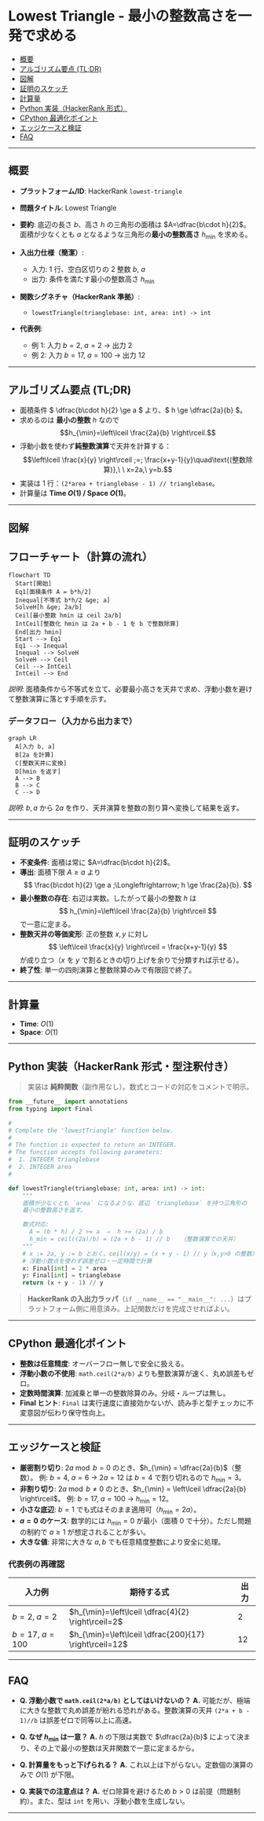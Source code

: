 # Lowest Triangle - 最小の整数高さを一発で求める

- [概要](#overview)
- [アルゴリズム要点 (TL;DR)](#tldr)
- [図解](#figures)
- [証明のスケッチ](#proof)
- [計算量](#complexity)
- [Python 実装（HackerRank 形式）](#impl)
- [CPython 最適化ポイント](#cpython)
- [エッジケースと検証](#edgecases)
- [FAQ](#faq)

---

<h2 id="overview">概要</h2>

- **プラットフォーム/ID**: HackerRank `lowest-triangle`
- **問題タイトル**: Lowest Triangle
- **要約**:
  底辺の長さ $b$、高さ $h$ の三角形の面積は $A=\dfrac{b\cdot h}{2}$。
  面積が少なくとも $a$ となるような三角形の**最小の整数高さ** $h_{\min}$ を求める。
- **入出力仕様（簡潔）**:
    - 入力: 1 行、空白区切りの 2 整数 $b,\ a$
    - 出力: 条件を満たす最小の整数高さ $h_{\min}$

- **関数シグネチャ（HackerRank 準拠）**:
    - `lowestTriangle(trianglebase: int, area: int) -> int`

- **代表例**:
    - 例 1: 入力 $b=2,\ a=2$ → 出力 $2$
    - 例 2: 入力 $b=17,\ a=100$ → 出力 $12$

---

<h2 id="tldr">アルゴリズム要点 (TL;DR)</h2>

- 面積条件 $ \dfrac{b\cdot h}{2} \ge a $ より、$ h \ge \dfrac{2a}{b} $。
- 求めるのは **最小の整数** $h$ なので
  $$h_{\min}=\left\lceil \frac{2a}{b} \right\rceil.$$
- 浮動小数を使わず**純整数演算**で天井を計算する：
  $$\left\lceil \frac{x}{y} \right\rceil ;=; \frac{x+y-1}{y}\quad\text{(整数除算)},\ \ x=2a,\ y=b.$$
- 実装は 1 行：`(2*area + trianglebase - 1) // trianglebase`。
- 計算量は **Time $O(1)$ / Space $O(1)$**。

---

<h2 id="figures">図解</h2>

## **フローチャート（計算の流れ）**

```mermaid
flowchart TD
  Start[開始]
  Eq1[面積条件 A = b*h/2]
  Inequal[不等式 b*h/2 &ge; a]
  SolveH[h &ge; 2a/b]
  Ceil[最小整数 hmin は ceil 2a/b]
  IntCeil[整数化 hmin は 2a + b - 1 を b で整数除算]
  End[出力 hmin]
  Start --> Eq1
  Eq1 --> Inequal
  Inequal --> SolveH
  SolveH --> Ceil
  Ceil --> IntCeil
  IntCeil --> End
```

_説明_: 面積条件から不等式を立て、必要最小高さを天井で求め、浮動小数を避けて整数演算に落とす手順を示す。

### **データフロー（入力から出力まで）**

```mermaid
graph LR
  A[入力 b, a]
  B[2a を計算]
  C[整数天井に変換]
  D[hmin を返す]
  A --> B
  B --> C
  C --> D
```

_説明_: $b,a$ から $2a$ を作り、天井演算を整数の割り算へ変換して結果を返す。

---

<h2 id="proof">証明のスケッチ</h2>

- **不変条件**: 面積は常に $A=\dfrac{b\cdot h}{2}$。
- **導出**: 面積下限 $A\ge a$ より
    $$
    \frac{b\cdot h}{2} \ge a ;\Longleftrightarrow; h \ge \frac{2a}{b}.
    $$
- **最小整数の存在**: 右辺は実数。したがって最小の整数 $h$ は
    $$
    h_{\min}=\left\lceil \frac{2a}{b} \right\rceil
    $$
    で一意に定まる。
- **整数天井の等価変形**: 正の整数 $x,y$ に対し
    $$
    \left\lceil \frac{x}{y} \right\rceil = \frac{x+y-1}{y}
    $$
    が成り立つ（$x$ を $y$ で割るときの切り上げを余りで分類すれば示せる）。
- **終了性**: 単一の四則演算と整数除算のみで有限回で終了。

---

<h2 id="complexity">計算量</h2>

- **Time**: $O(1)$
- **Space**: $O(1)$

---

<h2 id="impl">Python 実装（HackerRank 形式・型注釈付き）</h2>

> 実装は **純粋関数**（副作用なし）。数式とコードの対応をコメントで明示。

```python
from __future__ import annotations
from typing import Final

#
# Complete the 'lowestTriangle' function below.
#
# The function is expected to return an INTEGER.
# The function accepts following parameters:
#  1. INTEGER trianglebase
#  2. INTEGER area
#

def lowestTriangle(trianglebase: int, area: int) -> int:
    """
    面積が少なくとも `area` になるような、底辺 `trianglebase` を持つ三角形の
    最小の整数高さを返す。

    数式対応:
      A = (b * h) / 2 >= a  ⇒  h >= (2a) / b
      h_min = ceil((2a)/b) = (2a + b - 1) // b   （整数演算での天井）
    """
    # x := 2a, y := b とおく。ceil(x/y) = (x + y - 1) // y（x,y>0 の整数）
    # 浮動小数点を使わず誤差ゼロ・一定時間で計算
    x: Final[int] = 2 * area
    y: Final[int] = trianglebase
    return (x + y - 1) // y
```

> **HackerRank の入出力ラッパ**（`if __name__ == "__main__": ...`）はプラットフォーム側に用意済み。上記関数だけを完成させればよい。

---

<h2 id="cpython">CPython 最適化ポイント</h2>

- **整数は任意精度**: オーバーフロー無しで安全に扱える。
- **浮動小数の不使用**: `math.ceil(2*a/b)` よりも整数演算が速く、丸め誤差もゼロ。
- **定数時間演算**: 加減乗と単一の整数除算のみ。分岐・ループは無し。
- **Final ヒント**: `Final` は実行速度に直接効かないが、読み手と型チェッカに不変意図が伝わり保守性向上。

---

<h2 id="edgecases">エッジケースと検証</h2>

- **厳密割り切り**: $2a \bmod b = 0$ のとき、$h_{\min} = \dfrac{2a}{b}$（整数）。
  例: $b=4,\ a=6$ → $2a=12$ は $b=4$ で割り切れるので $h_{\min}=3$。
- **非割り切り**: $2a \bmod b \ne 0$ のとき、$h_{\min} = \left\lceil \dfrac{2a}{b} \right\rceil$。
  例: $b=17,\ a=100$ → $h_{\min}=12$。
- **小さな底辺**: $b=1$ でも式はそのまま適用可（$h_{\min}=2a$）。
- **$a=0$ のケース**: 数学的には $h_{\min}=0$ が最小（面積 $0$ で十分）。ただし問題の制約で $a\ge1$ が想定されることが多い。
- **大きな値**: 非常に大きな $a,b$ でも任意精度整数により安全に処理。

### **代表例の再確認**

| 入力例         | 期待する式                                             | 出力 |
| -------------- | ------------------------------------------------------ | ---- |
| $b=2,\ a=2$    | $h_{\min}=\left\lceil \dfrac{4}{2} \right\rceil=2$     | $2$  |
| $b=17,\ a=100$ | $h_{\min}=\left\lceil \dfrac{200}{17} \right\rceil=12$ | $12$ |

---

<h2 id="faq">FAQ</h2>

- **Q. 浮動小数で `math.ceil(2*a/b)` としてはいけないの？**
  **A.** 可能だが、極端に大きな整数で丸め誤差が紛れる恐れがある。整数演算の天井 `(2*a + b - 1)//b` は誤差ゼロで同等以上に高速。

- **Q. なぜ $h_{\min}$ は一意？**
  **A.** $h$ の下限は実数で $\dfrac{2a}{b}$ によって決まり、その上で最小の整数は天井関数で一意に定まるから。

- **Q. 計算量をもっと下げられる？**
  **A.** これ以上は下がらない。定数個の演算のみで $O(1)$ が下限。

- **Q. 実装での注意点は？**
  **A.** ゼロ除算を避けるため $b>0$ は前提（問題制約）。また、型は `int` を用い、浮動小数を生成しない。

---
